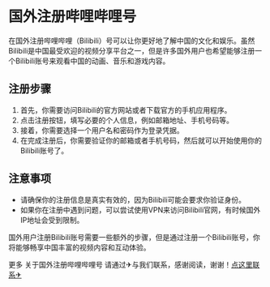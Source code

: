 # 国外注册哔哩哔哩号

在国外注册哔哩哔哩（Bilibili）号可以让你更好地了解中国的文化和娱乐。虽然Bilibili是中国最受欢迎的视频分享平台之一，但是许多国外用户也希望能够注册一个Bilibili账号来观看中国的动画、音乐和游戏内容。

## 注册步骤

1. 首先，你需要访问Bilibili的官方网站或者下载官方的手机应用程序。
2. 点击注册按钮，填写必要的个人信息，例如邮箱地址、手机号码等。
3. 接着，你需要选择一个用户名和密码作为登录凭据。
4. 在完成注册后，你需要验证你的邮箱或者手机号码，然后就可以开始使用你的Bilibili账号了。

## 注意事项

- 请确保你的注册信息是真实有效的，因为Bilibili可能会要求你验证身份。
- 如果你在注册中遇到问题，可以尝试使用VPN来访问Bilibili官网，有时候国外IP地址会受到限制。

国外用户注册Bilibili账号需要一些额外的步骤，但是通过注册一个Bilibili账号，你将能够畅享中国丰富的视频内容和互动体验。

更多 关于国外注册哔哩哔哩号 请通过✈与我们联系，感谢阅读，谢谢！[点这里联系✈](https://w.k02.cc)